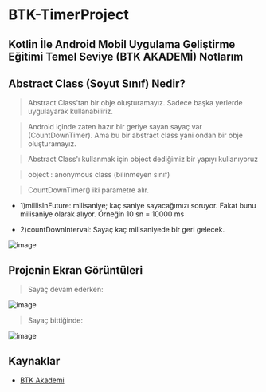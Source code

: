 # BTK-TimerProject

## Kotlin İle Android Mobil Uygulama Geliştirme Eğitimi Temel Seviye (BTK AKADEMİ) Notlarım

## Abstract Class (Soyut Sınıf) Nedir?

> Abstract Class'tan bir obje oluşturamayız. Sadece başka yerlerde uygulayarak kullanabiliriz.

> Android içinde zaten hazır bir geriye sayan sayaç var (CountDownTimer). Ama bu bir abstract class yani ondan bir obje oluşturamayız. 

> Abstract Class'ı kullanmak için object dediğimiz bir yapıyı kullanıyoruz

> object : anonymous class (bilinmeyen sınıf)

> CountDownTimer() iki parametre alır. 

- 1)millisInFuture: milisaniye; kaç saniye sayacağımızı soruyor. Fakat bunu milisaniye olarak alıyor. Örneğin 10 sn = 10000 ms

- 2)countDownInterval: Sayaç kaç milisaniyede bir geri gelecek.

![image](https://user-images.githubusercontent.com/109730490/182477078-2feb072f-1072-4d88-b5c6-f3e94b0e00bc.png)

## Projenin Ekran Görüntüleri

> Sayaç devam ederken:

![image](https://user-images.githubusercontent.com/109730490/182477245-cbc65f0d-b9c8-4984-94a1-e2c68d1fe7f9.png)

> Sayaç bittiğinde:

![image](https://user-images.githubusercontent.com/109730490/182477341-79784c9e-6b87-4fc5-b42c-a38485572013.png)

## Kaynaklar

- [BTK Akademi](https://www.btkakademi.gov.tr/portal/course/kotlin-ile-android-mobil-uygulama-gelistirme-egitimi-temel-seviye-10274)

